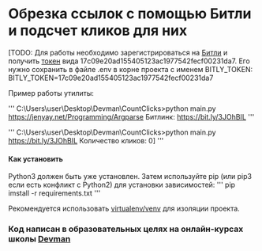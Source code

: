 # Обрезка ссылок с помощью Битли и подсчет кликов для них

[TODO: Для работы необходимо зарегистрироваться на [Битли](https://bit.ly/) и получить [токен](https://bitly.com/a/oauth_apps)
вида 17c09e20ad155405123ac1977542fecf00231da7. Его нужно сохранить в файле .env в корне проекта с именем BITLY_TOKEN:
BITLY_TOKEN=17c09e20ad155405123ac1977542fecf00231da7

Пример работы утилиты:

'''
C:\Users\user\Desktop\Devman\CountClicks>python main.py https://jenyay.net/Programming/Argparse
Битлинк:  https://bit.ly/3JOhBIL
'''

'''
C:\Users\user\Desktop\Devman\CountClicks>python main.py https://bit.ly/3JOhBIL
Количество кликов:  0]
'''

#### Как установить

Python3 должен быть уже установлен.
Затем используйте pip (или pip3 если есть конфликт с Python2) для
установки зависимостей:
'''
pip imstall -r requirements.txt
'''

Рекомендуется использовать [virtualenv/venv](https://docs.python.org/3/library/venv.html) для изоляции проекта.

### Код написан в образовательных целях на онлайн-курсах школы [Devman](https://dvmn.org/)